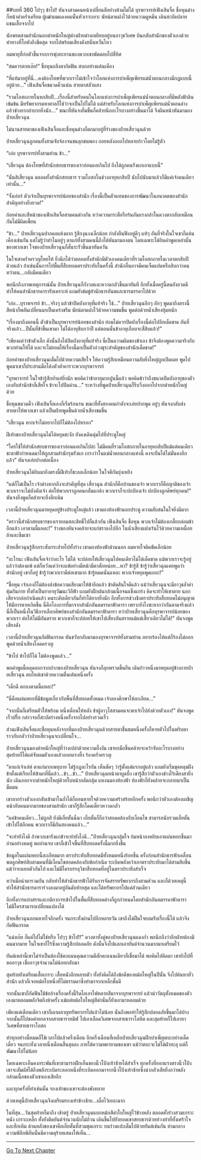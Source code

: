 ##บทที่ 360 ไปๆๆ ข้าไป!
หันจงสามคนหน้าเปลี่ยนสีอย่างห้ามไม่ได้ บุรพาจารย์เฟิงเสินจื่อ ชื่อหุนต่างก็หน้าดำคร่ำเครียด ผู้เฒ่าผมแดงคนนั้นหัวเราะเยาะ นัยน์ตาแฝงไว้ด้วยความดูหมิ่น เดินสะบัดปลายแขนเสื้อจากไป

นักพรตสามสำนักนอกตำหนักใหญ่ต่างฝ่ายต่างเหยียบอยู่บนอาวุธวิเศษ บินกลับสำนักของตัวเองด้วยท่าทางที่โอหังถึงขีดสุด จากไปพร้อมเสียงดังสนั่นหวั่นไหว

ลมพายุที่ก่อตัวขึ้นจากการพุ่งทะยานของพวกเขาพัดตลบไปสี่ทิศ

“สมควรตายเอ๊ย!” ชื่อหุนถลึงตากัดฟัน สบถอย่างแค้นเคือง

“ที่แท้มาอยู่ที่นี่...คงต้องโทษที่พวกเราไม่เข้าใจว่าโลกแห่งการบำเพ็ญเพียรแม่น้ำตอนกลางมีกฏแบบนี้อยู่ด้วย...” เฟิงเสินจื่อขมวดคิ้วแน่น สายตาสลัวแสง

“รวมโอสถภายในหกสิบปี...เรื่องนี้สำหรับคนในโลกแห่งการบำเพ็ญเพียรแม่น้ำตอนกลางที่มีพลังฟ้าดินเข้มข้น มีทรัพยากรมหาศาลก็ใช่ว่าจะเป็นไปไม่ได้ แต่สำหรับโลกแห่งการบำเพ็ญเพียรแม่น้ำตอนล่างแล้วช่างยากลำบากยิ่งนัก...” ขณะที่หันจงยิ้มขื่นก็คล้ายนึกอะไรบางอย่างขึ้นมาได้ จึงผินหน้าหันมามองป๋ายเสี่ยวฉุน

ไม่นานสายตาของเฟิงเสินจื่อและชื่อหุนต่างก็ตกมาอยู่ที่ร่างของป๋ายเสี่ยวฉุนด้วย

ป๋ายเสี่ยวฉุนถูกคนทั้งสามจับจ้องจนขนลุกขนพอง ถอยหลังออกไปหลายก้าวโดยไม่รู้ตัว

“เอ่อ บุรพาจารย์ทั้งสามท่าน ข้า...”

“เสี่ยวฉุน ต้องโทษที่สำนักสยบธารของเราอ่อนแอเกินไป ถึงได้ถูกคนรังแกเอาแบบนี้”

“นั่นสิเสี่ยวฉุน ตลอดทั้งสำนักสยบธาร รวมโอสถในช่วงอายุหกสิบปี นับไปนับมาแล้วก็มีแค่เจ้าคนเดียวเท่านั้น...”

“จั้งเอ๋อร์ ตัวเจ้าเป็นบุรพาจารย์น้อยของสำนัก เรื่องนี้เป็นตัวแทนของการพัฒนาในอนาคตของสำนัก สำคัญอย่างยิ่งยวด!”

ถ้อยคำและสีหน้าของเฟิงเสินจื่อสามคนต่างกัน ทว่าความกระตือรือร้นอันแรงกล้าในดวงตากลับเหมือนกันไม่มีผิดเพี้ยน

“ข้า...” ป๋ายเสี่ยวฉุนปากคอแห้งผาก รู้สึกงุนงงเล็กน้อย กำลังยืนฟังอยู่ดีๆ แท้ๆ อันที่จริงในใจเขาก็แค้นเคืองเช่นกัน แต่ไม่รู้ว่าทำไมอยู่ๆ ตาแก่ทั้งสามคนนี้ถึงได้หันมามองตน โดยเฉพาะได้ยินคำพูดเหล่านั้นของพวกเขา ใจของป๋ายเสี่ยวฉุนก็สั่นระรัวขึ้นมาทันควัน

ในใจเขาคร่ำครวญโหยไห้ ยิ่งนึกได้ว่าตลอดทั้งสำนักมีตัวเองคนเดียวที่รวมโอสถภายในเวลาหกสิบปีด้วยแล้ว ถ้าเช่นนั้นการไปพื้นที่สืบทอดตราประทับในครั้งนี้ สำนักอื่นอาจมีคนเจ็ดแปดหรือสิบกว่าคน ทว่าตน...กลับมีคนเดียว

พอนึกถึงภาพเหตุการณ์นั้น ป๋ายเสี่ยวฉุนก็กังวลและหวาดกลัวขึ้นมาทันที อีกทั้งเมื่อครู่นี้ตนยังอวดดีทำให้คนสำนักธารดารารับเคราะห์ แถมยังข่มขู่สำนักธารอันตและธารมรรคาไปด้วย

“เอ่อ...บุราพจารย์ ข้า...จริงๆ แล้วข้าปิดบังอายุที่แท้จริง ใช่...” ป๋ายเสี่ยวฉุนอึกๆ อักๆ พูดมาถึงตรงนี้สีหน้าก็พลันเปลี่ยนมาเป็นเคร่งขรึม นัยน์ตาแฝงไว้ด้วยความขมขื่น พูดต่อด้วยน้ำเสียงทุ้มหนัก

“เรื่องมาถึงตอนนี้ ตัวข้าเป็นบุรพาจารย์น้อยของสำนัก ย่อมไม่ควรปิดบังเรื่องนี้ต่อไปอีกเด็ดขาด อันที่จริงแล้ว...ปีนั้นที่ข้าขึ้นเขามา ไม่ได้อายุสิบกว่าปี แต่ตอนนั้นข้าอายุเกือบจะสี่สิบแล้ว!”

“เพียงแต่ว่าข้าตัวเล็ก ดังนั้นถึงได้ปิดบังอายุที่แท้จริง นี่เป็นความผิดของข้าเอง ข้าจึงต้องพูดความจริงกับพวกท่านให้ได้ และจะไม่ยอมให้เรื่องนี้มาเป็นตัวถ่วงธุระสำคัญของสำนักเด็ดขาด!”

ถ้อยคำของป๋ายเสี่ยวฉุนเต็มไปด้วยความเสียใจ ให้ความรู้สึกเหมือนความลับยิ่งใหญ่ถูกเปิดเผย พูดไปพูดมาเขาก็ประสานมือโค้งตัวต่ำคารวะพวกบุรพาจารย์

“บุรพาจารย์ ในใจข้ารู้สึกย่ำแย่ยิ่งนัก พอคิดว่าข้าอายุมากปูนนี้แล้ว พอคิดข้าว่าถึงขนาดปิดบังอายุของตัวเองกับสำนักข้าก็เสียใจ ข้าจะไปปิดด่าน...” ระหว่างที่พูดป๋ายเสี่ยวฉุนก็รีบวิ่งออกไปจากตำหนักใหญ่ด้วย

ชื่อหุนขมวดคิ้ว เฟิงเสินจื่อเองก็เริ่มร้อนรน ขณะที่ทั้งสองคนกำลังจะเอ่ยปากพูด อยู่ๆ หันจงกลับส่งสายตาให้พวกเขา แล้วเป็นฝ่ายพูดขึ้นด้วยน้ำเสียงขมขื่น

“เสี่ยวฉุน หากเจ้าไม่อยากไปก็ไม่ต้องไปหรอก”

ฝีเท้าของป๋ายเสี่ยวฉุนไม่ได้หยุดชะงัก ยังคงเดินดุ่มไปที่ประตูใหญ่

“ใครใช้ให้สำนักสยบธารของเราอ่อนแอเกินไปล่ะ ไม่มีคนที่รวมโอสถภายในอายุหกสิบปีแม้แต่คนเดียว ชะตาฟ้ากำหนดมาให้ถูกสามสำนักรุมรังแก เกรงว่าในแม่น้ำตอนกลางแห่งนี้ คงจะยืนได้ไม่มั่นคงอีกแล้ว” หันจงเอ่ยปากต่อเนื่อง

ป๋ายเสี่ยวฉุนได้ยินมาถึงตรงนี้ฝีเท้าก็ชะลอเล็กน้อย ในใจตีกันยุ่งเหยิง

“แต่ก็ไม่เป็นไร เจ้าต่างหากถึงจะสำคัญที่สุด เสี่ยวฉุน สำนักก็คือบ้านของเจ้า พวกเราก็คือญาติของเจ้า พวกเราจะไม่บังคับเจ้า ต่อให้พวกเราถูกคนกลั่นแกล้ง พวกเราก็จะปกป้องเจ้า ปกป้องลูกศิษย์ทุกคน!” หันจงยิ่งพูดก็คล้ายจะยิ่งฮึกเหิม

เวลานี้ป๋ายเสี่ยวฉุนมาหยุดอยู่ข้างประตูใหญ่แล้ว เขามองท้องฟ้านอกประตู ความสับสนในใจยิ่งมีมาก

“คราวนี้สำนักสยบธารของเรายอมสละสิทธิ์ไปก็แล้วกัน เฟิงเสินจื่อ ชื่อหุน พวกเจ้าไม่ต้องเกลี้ยกล่อมข้าอีกแล้ว เอาตามนี้แหละ!” ร่างของหันจงคล้ายจะแก่ชราลงไปอีก ในน้ำเสียงแฝงเร้นไว้ด้วยความเหนื่อยล้าและซึมเซา

ป๋ายเสี่ยวฉุนรู้สึกกระสับกระส่ายไปทั้งร่าง เขามองท้องฟ้าด้านนอก ลมหายใจติดขัดเล็กน้อย

“อะไรนะ เฟิงเสินจื่อเจ้าว่าอะไร ไม่ได้ จะปล่อยให้เสี่ยวฉุนไปคนเดียวไม่ได้เด็ดขาด แม้พวกเราจะรู้อยู่แล้วว่าต้องแพ้ แต่ก็หวังแค่ว่าจะแพ้อย่างมีหน้ามีตาสักหน่อย...หา? ข้ารู้สิ ข้ารู้ว่าเสี่ยวฉุนเคยพูดว่าสำนักอยู่ เขาก็อยู่ ข้ารู้ว่าพวกเราดีต่อเขามาก ข้ารู้หมดนั่นแหละ พวกเจ้าหยุดพูดเถอะ!”

“ชื่อหุน เจ้าเองก็ไม่ต้องส่งข้อความเสียงมาให้ข้าอีกแล้ว ข้าตัดสินใจดีแล้ว แม้ว่าเสี่ยวฉุนจะมีอาวุธล้ำค่าคุ้มกันกาย ทั้งยังเป็นยาอายุวัฒนะวิถีฟ้า แถมยังฝึกฝนกล้ามเนื้อจนแข็งแกร่ง คิดจะทำให้เขาตาย นอกเสียจากก่อกำเนิดแล้ว คนระดับเดียวกันก็ทำได้ยากยิ่งนัก อีกทั้งการช่วงชิงตราประทับสืบทอดไม่อนุญาตให้มีการตายเกิดขึ้น นี่คือโองการที่มาจากสำนักอันตมรรคาฟ้าดารา เพราะยังไงซะหากว่ากันตามจริงแล้วนี่ก็เป็นหนึ่งในวิธีการเลือกศิษย์ของสำนักอันตมรรคาฟ้าดารา ทว่าป๋ายเสี่ยวฉุนคือบุรพาจารย์น้อยของพวกเรา ต่อให้ไม่มีอันตราย พวกเขาก็จะปล่อยให้เขาไปเสี่ยงอันตรายแม้แต่เสี้ยวเดียวไม่ได้!” หันจงพูดเสียงดัง

เวลานี้ป๋ายเสี่ยวฉุนกัดฟันกรอด หันขวับกลับมามองบุรพาจารย์ทั้งสามท่าน อยากร้องไห้แต่ก็ร้องไม่ออก พูดด้วยน้ำเสียงโอดครวญ

“ข้าไป ข้าไปก็ได้ ไม่ต้องพูดแล้ว...”

พอคำพูดนี้หลุดออกจากปากของป๋ายเสี่ยวฉุน หันจงก็ลุกพรวดขึ้นยืน เดินก้าวหนึ่งมาหยุดอยู่ข้างกายป๋ายเสี่ยวฉุน ตบไหล่เขาด้วยความตื่นเต้นหนึ่งครั้ง

“เด็กดี ตกลงตามนี้แหละ!”

“นี่คือแผ่นหยกที่มีข้อมูลเกี่ยวกับพื้นที่สืบทอดทั้งหมด เจ้าลองศึกษาให้ละเอียด...”

“จากนั้นก็เตรียมตัวให้พร้อม หนึ่งเดือนให้หลัง ข้าผู้อาวุโสสามคนจะพาเจ้าไปส่งด้วยตัวเอง!” หันจงพูดเร็วปรื๋อ กล่าวจบก็สะบัดร่างหนึ่งครั้งจากไปอย่างรวดเร็ว

ส่วนเฟิงเสินจื่อและชื่อหุนหลังจากที่มองป๋ายเสี่ยวฉุนด้วยสายตาชื่นชมหนึ่งครั้งก็หายตัวไปในพริบตา ราวกับกลัวว่าป๋ายเสี่ยวฉุนจะเปลี่ยนใจ...

ป๋ายเสี่ยวฉุนมองตำหนักใหญ่ที่ว่างเปล่าด้วยความอึ้งงัน เขายกมือขึ้นคล้ายจะคว้าจับอะไรบางอย่าง สุดท้ายก็ได้แต่จับผมตัวเองแล้วออกแรงทึ้ง ร้องคร่ำครวญ

“ตาแก่เจ้าเล่ห์ ตาแก่มากเพทุบาย ไม่รู้กฎอะไรกัน เห็นชัดๆ ว่ารู้ตั้งแต่แรกอยู่แล้ว แถมยังเริ่มขุดหลุมฝังข้าตั้งแต่เรียกให้ข้ามาที่นี่แล้ว...ข้า...ข้า...” ป๋ายเสี่ยวฉุนหน้าตาบูดบึ้ง เขารู้สึกว่าตัวเองช่างไร้เดียงสายิ่งนัก เดินออกจากตำหนักใหญ่ด้วยใบหน้ากลัดกลุ้ม แหงนมองท้องฟ้า ท้องฟ้าก็ยังคล้ายจะกลายมาเป็นมืดมน

เขาลากร่างตัวเองกลับเข้ามาในถ้ำได้ก็ถอนหายใจด้วยความเศร้าสร้อยอีกครั้ง พอนึกว่าตัวเองต้องเผชิญหน้ากับคนมากมายของสามสำนัก เขาก็รู้สึกโดดเดี่ยวหวาดกลัว

“แค่ข้าคนเดียว...ไม่ถูกสิ ยังมีเถี่ยตั้นนี่นา เถี่ยตั้นก็ถือว่าสอดคล้องกับเงื่อนไข สามารถนับรวมเถี่ยตั้นเข้าไปได้อีกคน พวกเราก็มีกันสองคนแล้ว...”

“จะทำยังไงดี ถ้าพวกเขารังแกข้าจะทำยังไงดี...”ป๋ายเสี่ยวฉุนกลุ้มใจ ก้มหน้าลงหยิบเอาแผ่นหยกขึ้นมาอ่านอย่างหดหู่ พออ่านจบ เขาก็เข้าใจพื้นที่สืบทอดครั้งนี้มากยิ่งขึ้น

ข้อมูลในแผ่นหยกนี้ละเอียดมาก ตราประทับสืบทอดมีทั้งหมดหนึ่งร้อยชิ้น ครั้งก่อนสำนักธารฟ้าเคลื่อนพลลูกศิษย์สิบสามคนที่มีเงื่อนไขสอดคล้องกับข้อกำเนิด ระเบิดพลังคว้าเอาตราประทับมาได้สามสิบชิ้น แม้ว่าจะแยกตัวกันไป และไม่มีใครบรรลุวิชาสืบทอดที่อยู่ในตราประทับสำเร็จ

ทว่าเมื่อนำมารวมกัน กลับทำให้สำนักธารฟ้าได้รับการจัดสรรทรัพยากรถึงสามส่วน และก็ด้วยเหตุนี้ ทำให้สำนักธารดาราร่วงลงมาอยู่อันดับท้ายสุด และได้ทรัพยากรไปแค่ส่วนเดียว

อีกทั้งการแบ่งสรรและกติกาการเข้าไปในพื้นที่สืบทอดต่างก็ถูกกำหนดโดยสำนักอันตมรรคาฟ้าดารา ไม่มีใครสามารถเปลี่ยนแปลงได้

ป๋ายเสี่ยวฉุนถอนหายใจอีกครั้ง จนกระทั่งผ่านไปอีกหลายวัน เขาถึงได้ฝืนใจยอมรับเรื่องนี้ได้ แล้วจึงกัดฟันกรอด

“แม่งเอ๊ย ก็แค่ไปไม่ใช่หรือ ไปๆๆ ข้าไป!!” ดวงตาทั้งคู่ของป๋ายเสี่ยวฉุนแดงก่ำ พอนึกถึงว่าอีกฝ่ายต้องมีคนมากมาย ในใจเขาก็ไร้ซึ่งความรู้สึกปลอดภัย ดังนั้นจึงไปแลกเอายันต์จำนวนมากมาเตรียมไว้

ยันต์เหล่านี้เขาไม่จำเป็นต้องใช้คะแนนคุณความดีสักคะแนนเดียวก็เชื่อมาได้ พอคิดไปคิดมา เขายังไปที่หออาวุธ เชื่ออาวุธจำนวนไม่น้อยกลับมา

สุดท้ายยังเตรียมเสื้อเกราะ เสื้อหนังอีกหลายตัว ทั้งยังคิดได้ถึงข้อดีของหม้อใหญ่ในปีนั้น จึงไปค้นหาทั่วสำนัก แล้วก็เจอหม้อใบหนึ่งที่ไม่ธรรมดาซึ่งทำมาจากเหล็กชั้นดี

จากนั้นเขาก็กัดฟันใช้ข้ออ้างเรื่องครั้งนี้รีดไถเอาไฟหลายสีมาจากบุรพาจารย์ แล้วนำวัตถุทั้งหมดของตัวเองมาหลอมพลังจิตถึงห้าครั้ง แม้แต่หม้อใบใหญ่สีดำนั่นก็ยังเอามาหลอมด้วย

เพียงแค่เดือนเดียว เขาก็เผาผลาญทรัพยากรไปแล้วไม่น้อย นั่นถึงพอทำให้รู้สึกปลอดภัยขึ้นมาได้บ้าง จากนั้นก็ไปขอค่ายกลจากสายธาราทมิฬ ไปเอาเลือดวิเศษจากสายธาราโลหิต และสุดท้ายก็ไปเอายาวิเศษที่สายธาราโอสถ

ทำทุกอย่างนี้หมดก็ใช้เวลาไปแล้วครึ่งเดือน อีกครึ่งเดือนที่เหลือป๋ายเสี่ยวฉุนฝึกบำเพ็ญตบะอย่างเด็ดเดี่ยว จนกระทั่งเวลาหนึ่งเดือนสิ้นสุดลง ภายใต้ความพยายามของเขา แม้ว่าตบะจะไม่ได้ฝ่าทะลุ แต่ก็พัฒนาไปไม่น้อย

โดยเฉพาะเอ็นคงกระพันที่เขาสามารถฝึกเอ็นของนิ้วโป้งเท้าซ้ายได้สำเร็จ ทุกครั้งที่ออกแรงตรงนิ้วโป้ง เขาจะสัมผัสได้ถึงพลังระเบิดระลอกหนึ่งที่ระเบิดออกมาจากนิ้วโป้งเท้าซ้ายซึ่งน่ากลัวเสียยิ่งกว่าพลังกล้ามเนื้อของตัวเขาเองเสียอีก

และทุกครั้งที่ทำเช่นนั้น รองเท้าของเขาจะต้องพังทลาย

ด้วยเหตุนี้ป๋ายเสี่ยวฉุนจึงเตรียมรองเท้าข้างซ้าย...เผื่อไว้เยอะมาก

ในที่สุด...วันสุดท้ายก็มาถึง เช้าตรู่ ป๋ายเสี่ยวฉุนแบกหม้อสีดำใบใหญ่ไว้ข้างหลัง ตลอดทั้งร่างสวมเกราะหนัง เกราะเหล็ก ทั้งยังติดยันต์จำนวนนับไม่ถ้วน เดินขึ้นไปยังยอดเขาสยบธารด้วยท่วงท่าที่ทั้งเศร้าใจและฮึกเหิม ด้านหลังของเขาคือเถี่ยตั้นที่สวมชุดเกราะ บนร่างแปะเต็มไปด้วยยันต์เช่นกัน ท่ามกลางความพิลึกพิลั่นนั้นมีความดุร้ายแสดงให้เห็น...



------


[Go To Next Chapter]( ./35.md)